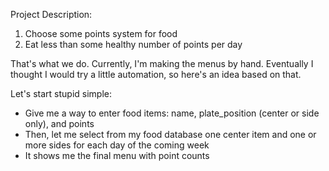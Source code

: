 Project Description:

1.  Choose some points system for food
2.  Eat less than some healthy number of points per day

That's what we do.  Currently, I'm making the menus by hand.  Eventually I thought I would try a little automation, so here's an idea based on that.

Let's start stupid simple:

* Give me a way to enter food items:  name, plate_position (center or side only), and points
* Then, let me select from my food database one center item and one or more sides for each day of the coming week
* It shows me the final menu with point counts